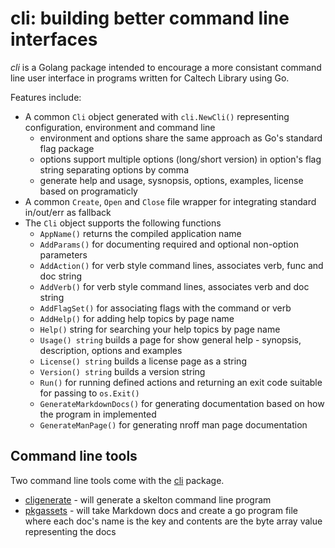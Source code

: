 

# cli: building better command line interfaces

_cli_ is a Golang package intended to encourage a more consistant 
command line user interface in programs written for Caltech Library
using Go. 

Features include:

+ A common `Cli` object generated with `cli.NewCli()` representing configuration, environment and command line
    + environment and options share the same approach as Go's standard flag package
    + options support multiple options (long/short version) in option's flag string separating options by comma
    + generate help and usage, sysnopsis, options, examples, license based on programaticly
+ A common `Create`, `Open` and `Close` file wrapper for integrating standard in/out/err as fallback
+ The `Cli` object supports the following functions
    + `AppName()` returns the compiled application name
    + `AddParams()` for documenting required and optional non-option parameters
    + `AddAction()` for verb style command lines, associates verb, func and doc string
    + `AddVerb()` for verb style command lines, associates verb and doc string
    + `AddFlagSet()` for associating flags with the command or verb
    + `AddHelp()` for adding help topics by page name
    + `Help()` string for searching your help topics by page name
    + `Usage() string` builds a page for show general help - synopsis, description, options and examples
    + `License() string` builds a license page as a string
    + `Version() string` builds a version string
    + `Run()` for running defined actions and returning an exit code suitable for passing to `os.Exit()`
    + `GenerateMarkdownDocs()` for generating documentation based on how the program in implemented
    + `GenerateManPage()` for generating nroff man page documentation

## Command line tools

Two command line tools come with the [cli](./) package.

+ [cligenerate](docs/cligenerate.html) - will generate a skelton command line program
+ [pkgassets](docs/pkgassets.html) - will take Markdown docs and create a go program file where each doc's name is the key and contents are the byte array value representing the docs


